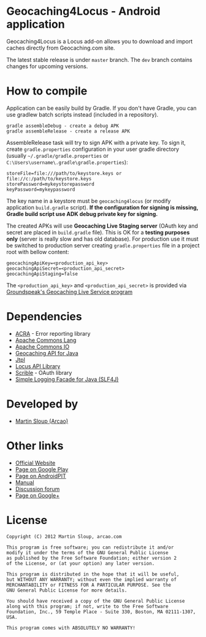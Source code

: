 Geocaching4Locus - Android application
======================================

Geocaching4Locus is a Locus add-on allows you to download and import caches directly from Geocaching.com site.

The latest stable release is under `master` branch. The `dev` branch contains changes for upcoming versions.

How to compile
==============
Application can be easily build by Gradle. If you don't have Gradle, you can use gradlew batch scripts instead (included in a repository).

    gradle assembleDebug - create a debug APK
    gradle assembleRelease - create a release APK

AssembleRelease task will try to sign APK with a private key. To sign it, create `gradle.properties` configuration in your user gradle directory (usually `~/.gradle/gradle.properties` or `C:\Users\username\.gradle\gradle.properties`):

    storeFile=file:///path/to/keystore.keys or file://c:/path/to/keystore.keys 
    storePassword=mykeystorepassword
    keyPassword=mykeypassword  

The key name in a keystore must be `geocaching4locus` (or modify application `build.gradle` script). **If the configuration for signing is missing, Gradle build script use ADK debug private key for signing.**

The created APKs will use **Geocaching Live Staging server** (OAuth key and secret are placed in `build.gradle` file). This is OK for a **testing purposes only** (server is really slow and has old database). For production use it must be switched to production server creating `gradle.properties` file in a project root with bellow content:

    geocachingApiKey=<production_api_key>
    geocachingApiSecret=<production_api_secret>
    geocachingApiStaging=false

The `<production_api_key>` and `<production_api_secret>` is provided via [Groundspeak's Geocaching Live Service program](http://www.geocaching.com/mobile/apidevelopers/) 

Dependencies
============

* [ACRA][07] - Error reporting library
* [Apache Commons Lang][02]
* [Apache Commons IO][08]
* [Geocaching API for Java][01]
* [Jtpl][04]
* [Locus API Library][06]
* [Scrible][03] - OAuth library
* [Simple Logging Facade for Java (SLF4J)][05]


Developed by
============

* [Martin Sloup (Arcao)](http://arcao.com)

Other links
============

* [Official Website](http://geocaching4locus.eu/)
* [Page on Google Play](https://play.google.com/store/apps/details?id=com.arcao.geocaching4locus)
* [Page on AndroidPIT](http://www.androidpit.com/en/android/market/apps/app/com.arcao.geocaching4locus/Locus-addon-Geocaching)
* [Manual](http://geocaching4locus.eu/manual/)
* [Discussion forum](http://forum.asamm.cz/viewtopic.php?f=26&t=549)
* [Page on Google+](https://plus.google.com/104753360614230872185)

License
=======

    Copyright (C) 2012 Martin Sloup, arcao.com

    This program is free software; you can redistribute it and/or
    modify it under the terms of the GNU General Public License
    as published by the Free Software Foundation; either version 2
    of the License, or (at your option) any later version.
    
    This program is distributed in the hope that it will be useful,
    but WITHOUT ANY WARRANTY; without even the implied warranty of
    MERCHANTABILITY or FITNESS FOR A PARTICULAR PURPOSE. See the
    GNU General Public License for more details.
    
    You should have received a copy of the GNU General Public License
    along with this program; if not, write to the Free Software
    Foundation, Inc., 59 Temple Place - Suite 330, Boston, MA 02111-1307, USA.
    
    This program comes with ABSOLUTELY NO WARRANTY!




 [01]: https://github.com/arcao/geocaching-api
 [02]: http://commons.apache.org/lang/
 [03]: https://github.com/fernandezpablo85/scribe-java
 [04]: http://jtpl.sourceforge.net/
 [05]: http://www.slf4j.org/
 [06]: http://code.google.com/p/android-locus-map/
 [07]: http://code.google.com/p/acra/
 [08]: http://commons.apache.org/io/